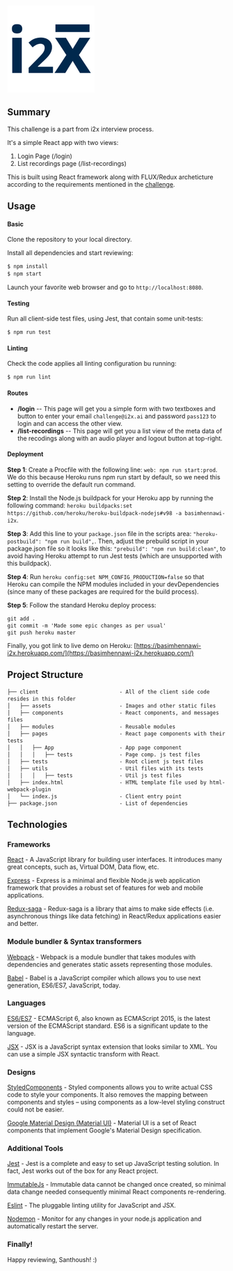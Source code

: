 ![alt tag](./client/assets/i2x-logo.png)

## Summary
This challenge is a part from i2x interview process.

It's a simple React app with two views:
1. Login Page (/login)
2. List recordings page (/list-recordings)

This is built using React framework along with FLUX/Redux archeticture according to the requirements mentioned in the [challenge](./challenge.pdf).

## Usage

#### Basic

Clone the repository to your local directory.

Install all dependencies and start reviewing:
```bash
$ npm install
$ npm start
```

Launch your favorite web browser and go to `http://localhost:8080`.

#### Testing

Run all client-side test files, using Jest, that contain some unit-tests:

```bash
$ npm run test
```

#### Linting

Check the code applies all linting configuration bu running:

```bash
$ npm run lint
```
#### Routes

- **/login**
-- This page will get you a simple form with two textboxes and button to enter your email `challenge@i2x.ai` and password `pass123` to login and can access the other view.
- **/list-recordings**
-- This page will get you a list view of the meta data of the recodings along with an audio player and logout button at top-right.

#### Deployment

**Step 1**: Create a Procfile with the following line: `web: npm run start:prod`. We do this because Heroku runs npm run start by default, so we need this setting to override the default run command.

**Step 2**: Install the Node.js buildpack for your Heroku app by running the following command: `heroku buildpacks:set https://github.com/heroku/heroku-buildpack-nodejs#v98 -a basimhennawi-i2x`.

**Step 3**: Add this line to your `package.json` file in the scripts area: `"heroku-postbuild": "npm run build",`. Then, adjust the prebuild script in your package.json file so it looks like this: `"prebuild": "npm run build:clean"`, to avoid having Heroku attempt to run Jest tests (which are unsupported with this buildpack).

**Step 4**: Run `heroku config:set NPM_CONFIG_PRODUCTION=false` so that Heroku can compile the NPM modules included in your devDependencies (since many of these packages are required for the build process).

**Step 5**: Follow the standard Heroku deploy process:
```
git add .
git commit -m 'Made some epic changes as per usual'
git push heroku master
```

Finally, you got link to live demo on Heroku: [https://basimhennawi-i2x.herokuapp.com/](https://basimhennawi-i2x.herokuapp.com/)

## Project Structure


    ├── client                          - All of the client side code resides in this folder
    │   ├── assets                      - Images and other static files
    │   ├── components                  - React components, and messages files
    │   ├── modules                     - Reusable modules
    │   ├── pages                       - React page components with their tests
    │   │   ├── App                     - App page component
    │   │   │   ├── tests               - Page comp. js test files
    │   ├── tests                       - Root client js test files
    │   ├── utils                       - Util files with its tests
    │   │   │   ├── tests               - Util js test files
    │   ├── index.html                  - HTML template file used by html-webpack-plugin
    │   └── index.js                    - Client entry point
    ├── package.json                    - List of dependencies


## Technologies

### Frameworks
[React](https://facebook.github.io/react) - A JavaScript library for building user interfaces. It introduces many great concepts, such as, Virtual DOM, Data flow, etc.

[Express](http://expressjs.com/) - Express is a minimal and flexible Node.js web application framework that provides a robust set of features for web and mobile applications.

[Redux-saga](https://github.com/redux-saga/redux-saga) - Redux-saga is a library that aims to make side effects (i.e. asynchronous things like data fetching) in React/Redux applications easier and better.

### Module bundler & Syntax transformers
[Webpack](https://webpack.github.io) - Webpack is a module bundler that takes modules with dependencies and generates static assets representing those modules.

[Babel](https://babeljs.io) - Babel is a JavaScript compiler which allows you to  use next generation, ES6/ES7, JavaScript, today.

### Languages
[ES6/ES7](https://github.com/lukehoban/es6features) - ECMAScript 6, also known as ECMAScript 2015, is the latest version of the ECMAScript standard. ES6 is a significant update to the language.

[JSX]( https://facebook.github.io/react/docs/jsx-in-depth.html) - JSX is a JavaScript syntax extension that looks similar to XML. You can use a simple JSX syntactic transform with React.

### Designs
[StyledComponents](https://github.com/styled-components/styled-components) - Styled components allows you to write actual CSS code to style your components. It also removes the mapping between components and styles – using components as a low-level styling construct could not be easier.

[Google Material Design (Material UI)](https://github.com/callemall/material-ui) - Material UI is a set of React components that implement Google's Material Design specification.

### Additional Tools
[Jest](https://facebook.github.io/jest/) - Jest is a complete and easy to set up JavaScript testing solution. In fact, Jest works out of the box for any React project.

[ImmutableJs](https://facebook.github.io/immutable-js/) - Immutable data cannot be changed once created, so minimal data change needed consequently minimal React components re-rendering.

[Eslint](http://eslint.org) - The pluggable linting utility for JavaScript and JSX.

[Nodemon](http://nodemon.io) - Monitor for any changes in your node.js application and automatically restart the server.

### Finally!

Happy reviewing, Santhoush! :)
